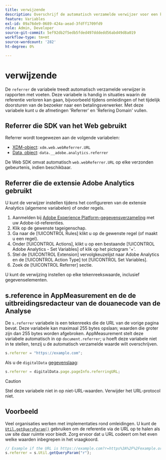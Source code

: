 ```yaml
---
title: verwijzende
description: Overschrijf de automatisch verzamelde verwijzer voor een klap.
feature: Variables
exl-id: 09a76de9-0689-424a-aead-3fdff1709fd9
role: Admin, Developer
source-git-commit: 5ef92db2f5edb5fded497dddedd56abd49d8a019
workflow-type: tm+mt
source-wordcount: '282'
ht-degree: 0%

---
```


# verwijzende

De `referrer` de variabele treedt automatisch verzamelde verwijzer in rapporten met voeten. Deze variabele is handig in situaties waarin de referentie verloren kan gaan, bijvoorbeeld tijdens omleidingen of het tijdelijk doorsturen van de bezoeker naar een betalingsverwerker. Met deze variabele kunt u de afmetingen &#39;Referrer&#39; en &#39;Refering Domain&#39; vullen.

## Referrer die SDK van het Web gebruikt

Referrer wordt toegewezen aan de volgende variabelen:

* [XDM-object](/help/implement/aep-edge/xdm-var-mapping.md): `xdm.web.webReferrer.URL`
* [Data, object](/help/implement/aep-edge/data-var-mapping.md): `data.__adobe.analytics.referrer`

De Web SDK omvat automatisch `web.webReferrer.URL` op elke verzonden gebeurtenis, indien beschikbaar.

## Referrer die de extensie Adobe Analytics gebruikt

U kunt de verwijzer instellen tijdens het configureren van de extensie Analytics (algemene variabelen) of onder regels.

1. Aanmelden bij [Adobe Experience Platform-gegevensverzameling](https://experience.adobe.com/data-collection) met uw Adobe-id-referenties.
2. Klik op de gewenste tageigenschap.
3. Ga naar de [!UICONTROL Rules] klikt u op de gewenste regel (of maakt u een regel).
4. Onder [!UICONTROL Actions], klikt u op een bestaande [!UICONTROL Adobe Analytics - Set Variables] of klik op het pictogram &#39;+&#39;.
5. Stel de [!UICONTROL Extension] vervolgkeuzelijst naar Adobe Analytics en de [!UICONTROL Action Type] tot [!UICONTROL Set Variables].
6. Zoek de [!UICONTROL Referrer] sectie.

U kunt de verwijzing instellen op elke tekenreekswaarde, inclusief gegevenselementen.

## s.reference in AppMeasurement en de de uitbreidingsredacteur van de douanecode van de Analyse

De `s.referrer` variabele is een tekenreeks die de URL van de vorige pagina bevat. Deze variabele kan maximaal 255 bytes opslaan; waarden die groter zijn dan 255 bytes worden afgebroken. AppMeasurement stelt deze variabele automatisch in op `document.referrer`; u hoeft deze variabele niet in te stellen, tenzij u de automatisch verzamelde waarde wilt overschrijven.

```js
s.referrer = "https://example.com";
```

Als u de `digitalData` [gegevenslaag](../../prepare/data-layer.md):

```js
s.referrer = digitalData.page.pageInfo.referringURL;
```

>[!CAUTION]
>
>Stel deze variabele niet in op niet-URL-waarden. Verwijder het URL-protocol niet.

## Voorbeeld

Veel organisaties werken met implementaties rond omleidingen. U kunt de [`Util.getQueryParam()`](../functions/util-getqueryparam.md) gebruiken om de referentie via de URL op te halen als uw site daar ruimte voor biedt. Zorg ervoor dat u URL codeert om het even welke waarden inbegrepen in het vraagkoord.

```js
// Example if the URL is https://example.com?r=https%3A%2F%2Fexample.org
s.referrer = s.Util.getQueryParam("r");
```
